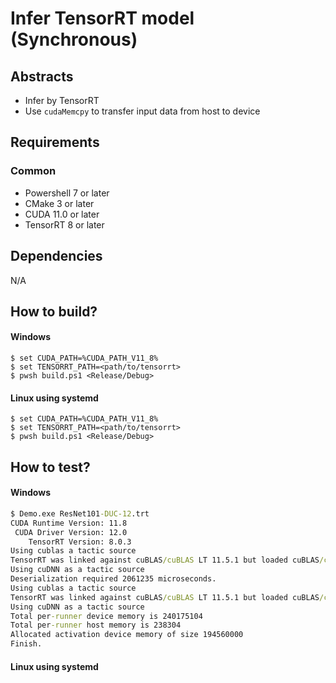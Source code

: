 # Infer TensorRT model (Synchronous)

## Abstracts

* Infer by TensorRT
* Use `cudaMemcpy` to transfer input data from host to device

## Requirements

### Common

* Powershell 7 or later
* CMake 3 or later
* CUDA 11.0 or later
* TensorRT 8 or later

## Dependencies

N/A

## How to build?

#### Windows 

````shell
$ set CUDA_PATH=%CUDA_PATH_V11_8%
$ set TENSORRT_PATH=<path/to/tensorrt>
$ pwsh build.ps1 <Release/Debug>
````

#### Linux using systemd

````shell
$ set CUDA_PATH=%CUDA_PATH_V11_8%
$ set TENSORRT_PATH=<path/to/tensorrt>
$ pwsh build.ps1 <Release/Debug>
````

## How to test?

#### Windows 

````cmd
$ Demo.exe ResNet101-DUC-12.trt
CUDA Runtime Version: 11.8
 CUDA Driver Version: 12.0
    TensorRT Version: 8.0.3
Using cublas a tactic source
TensorRT was linked against cuBLAS/cuBLAS LT 11.5.1 but loaded cuBLAS/cuBLAS LT 111.1.3
Using cuDNN as a tactic source
Deserialization required 2061235 microseconds.
Using cublas a tactic source
TensorRT was linked against cuBLAS/cuBLAS LT 11.5.1 but loaded cuBLAS/cuBLAS LT 111.1.3
Using cuDNN as a tactic source
Total per-runner device memory is 240175104
Total per-runner host memory is 238304
Allocated activation device memory of size 194560000
Finish.
````

#### Linux using systemd